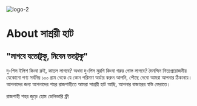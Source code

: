![logo-2](https://user-images.githubusercontent.com/126763668/223479057-a1a4e610-d8e4-48a3-8ed5-fd0f82a71831.png)

# About সাশ্রয়ী হাট

## "লাগবে যতোটুকু, নিবেন ততটুকু"
দু-পিস ইলিশ কিংবা রুই, কাতল লাগবে?  অথবা দু-পিস মুরগি কিংবা গরুর গোস্ত লাগবে?
দৈনন্দিন নিত্যপ্রয়োজনীয় যেকোনো পণ্য সর্বনিম্ন ১০০ গ্রাম থেকে যে কোন পরিমাণ অর্ডার করুন আপনি, পৌছে দেবো আমরা আপনার ঠিকানায়।
আপনাদের জন্য আপনাদের শহর রাজশাহীতে আমরা সাশ্রয়ী হাট আছি, আপনার বাজারের স্বস্তি ফেরাতে।

রাজশাহী শহর জুড়ে হোম ডেলিভারি ফ্রী
